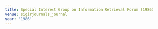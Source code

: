 ```yaml
---
title: Special Interest Group on Information Retrieval Forum (1986)
venue: sigirjournals_journal
year: '1986'
---
```

